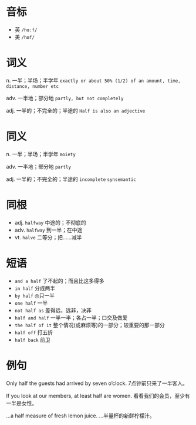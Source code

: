 # 音标

- 英 `/hɑːf/`
- 美 `/hæf/`

# 词义

n. 一半；半场；半学年
`exactly or about 50% (1/2) of an amount, time, distance, number etc`

adv. 一半地；部分地
`partly, but not completely`

adj. 一半的；不完全的；半途的
`Half is also an adjective`

# 同义

n. 一半；半场；半学年
`moiety`

adv. 一半地；部分地
`partly`

adj. 一半的；不完全的；半途的
`incomplete` `synsemantic`

# 同根

- adj. `halfway` 中途的；不彻底的
- adv. `halfway` 到一半；在中途
- vt. `halve` 二等分；把……减半

# 短语

- `and a half` 了不起的；而且比这多得多
- `in half` 分成两半
- `by half` ◎只一半
- `one half` 一半
- `not half as` 差得远，远非，决非
- `half and half` 一半一半；各占一半；口交及做爱
- `the half of it` 整个情况(或麻烦等)的一部分；较重要的那一部分
- `half off` 打五折
- `half back` 前卫

# 例句

Only half the guests had arrived by seven o’clock.
7点钟前只来了一半客人。

If you look at our members, at least half are women.
看看我们的会员，至少有一半是女性。

...a half measure of fresh lemon juice.
…半量杯的新鲜柠檬汁。


